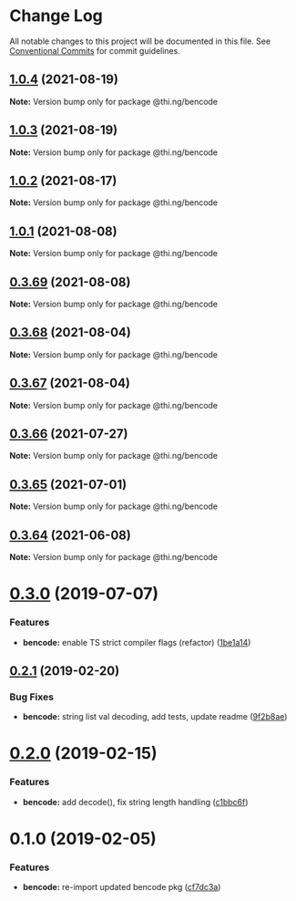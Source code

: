 # Change Log

All notable changes to this project will be documented in this file.
See [Conventional Commits](https://conventionalcommits.org) for commit guidelines.

## [1.0.4](https://github.com/thi-ng/umbrella/compare/@thi.ng/bencode@1.0.3...@thi.ng/bencode@1.0.4) (2021-08-19)

**Note:** Version bump only for package @thi.ng/bencode





## [1.0.3](https://github.com/thi-ng/umbrella/compare/@thi.ng/bencode@1.0.2...@thi.ng/bencode@1.0.3) (2021-08-19)

**Note:** Version bump only for package @thi.ng/bencode





## [1.0.2](https://github.com/thi-ng/umbrella/compare/@thi.ng/bencode@1.0.1...@thi.ng/bencode@1.0.2) (2021-08-17)

**Note:** Version bump only for package @thi.ng/bencode





## [1.0.1](https://github.com/thi-ng/umbrella/compare/@thi.ng/bencode@0.3.69...@thi.ng/bencode@1.0.1) (2021-08-08)

**Note:** Version bump only for package @thi.ng/bencode





## [0.3.69](https://github.com/thi-ng/umbrella/compare/@thi.ng/bencode@0.3.68...@thi.ng/bencode@0.3.69) (2021-08-08)

**Note:** Version bump only for package @thi.ng/bencode





## [0.3.68](https://github.com/thi-ng/umbrella/compare/@thi.ng/bencode@0.3.67...@thi.ng/bencode@0.3.68) (2021-08-04)

**Note:** Version bump only for package @thi.ng/bencode





## [0.3.67](https://github.com/thi-ng/umbrella/compare/@thi.ng/bencode@0.3.66...@thi.ng/bencode@0.3.67) (2021-08-04)

**Note:** Version bump only for package @thi.ng/bencode





## [0.3.66](https://github.com/thi-ng/umbrella/compare/@thi.ng/bencode@0.3.65...@thi.ng/bencode@0.3.66) (2021-07-27)

**Note:** Version bump only for package @thi.ng/bencode





## [0.3.65](https://github.com/thi-ng/umbrella/compare/@thi.ng/bencode@0.3.64...@thi.ng/bencode@0.3.65) (2021-07-01)

**Note:** Version bump only for package @thi.ng/bencode





## [0.3.64](https://github.com/thi-ng/umbrella/compare/@thi.ng/bencode@0.3.63...@thi.ng/bencode@0.3.64) (2021-06-08)

**Note:** Version bump only for package @thi.ng/bencode





# [0.3.0](https://github.com/thi-ng/umbrella/compare/@thi.ng/bencode@0.2.17...@thi.ng/bencode@0.3.0) (2019-07-07)

### Features

* **bencode:** enable TS strict compiler flags (refactor) ([1be1a14](https://github.com/thi-ng/umbrella/commit/1be1a14))

## [0.2.1](https://github.com/thi-ng/umbrella/compare/@thi.ng/bencode@0.2.0...@thi.ng/bencode@0.2.1) (2019-02-20)

### Bug Fixes

* **bencode:** string list val decoding, add tests, update readme ([9f2b8ae](https://github.com/thi-ng/umbrella/commit/9f2b8ae))

# [0.2.0](https://github.com/thi-ng/umbrella/compare/@thi.ng/bencode@0.1.1...@thi.ng/bencode@0.2.0) (2019-02-15)

### Features

* **bencode:** add decode(), fix string length handling ([c1bbc6f](https://github.com/thi-ng/umbrella/commit/c1bbc6f))

# 0.1.0 (2019-02-05)

### Features

* **bencode:** re-import updated bencode pkg ([cf7dc3a](https://github.com/thi-ng/umbrella/commit/cf7dc3a))
